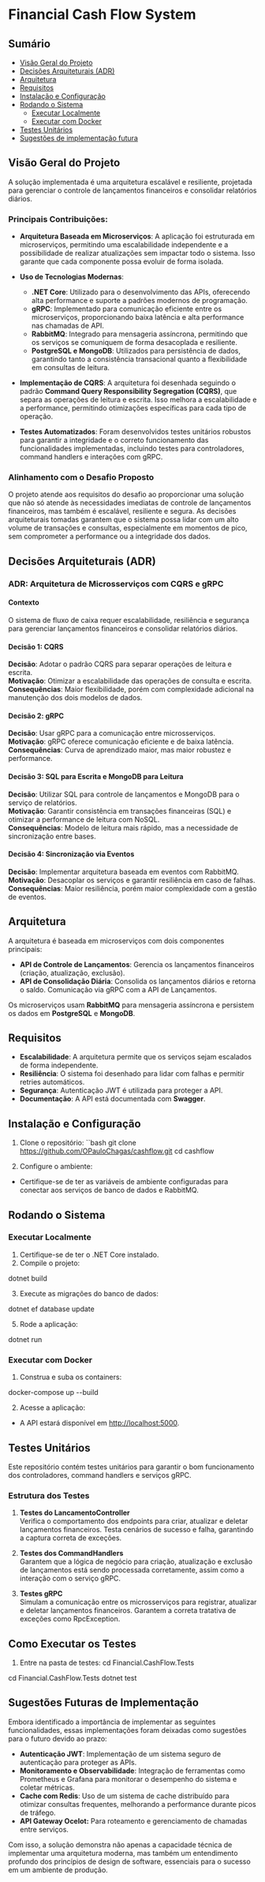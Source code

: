 # **Financial Cash Flow System**

## **Sumário**
- [Visão Geral do Projeto](#visão-geral-do-projeto)
- [Decisões Arquiteturais (ADR)](#decisões-arquiteturais-adr)
- [Arquitetura](#arquitetura)
- [Requisitos](#requisitos)
- [Instalação e Configuração](#instalação-e-configuração)
- [Rodando o Sistema](#rodando-o-sistema)
  - [Executar Localmente](#executar-localmente)
  - [Executar com Docker](#executar-com-docker)
- [Testes Unitários](#testes-unitários)
- [Sugestões de implementação futura](#Sugestões-Futuras-de-Implementação)

## **Visão Geral do Projeto**

A solução implementada é uma arquitetura escalável e resiliente, projetada para gerenciar o controle de lançamentos financeiros e consolidar relatórios diários.

### Principais Contribuições:

- **Arquitetura Baseada em Microserviços**: A aplicação foi estruturada em microserviços, permitindo uma escalabilidade independente e a possibilidade de realizar atualizações sem impactar todo o sistema. Isso garante que cada componente possa evoluir de forma isolada.

- **Uso de Tecnologias Modernas**:
  - **.NET Core**: Utilizado para o desenvolvimento das APIs, oferecendo alta performance e suporte a padrões modernos de programação.
  - **gRPC**: Implementado para comunicação eficiente entre os microserviços, proporcionando baixa latência e alta performance nas chamadas de API.
  - **RabbitMQ**: Integrado para mensageria assíncrona, permitindo que os serviços se comuniquem de forma desacoplada e resiliente.
  - **PostgreSQL e MongoDB**: Utilizados para persistência de dados, garantindo tanto a consistência transacional quanto a flexibilidade em consultas de leitura.

- **Implementação de CQRS**: A arquitetura foi desenhada seguindo o padrão **Command Query Responsibility Segregation (CQRS)**, que separa as operações de leitura e escrita. Isso melhora a escalabilidade e a performance, permitindo otimizações específicas para cada tipo de operação.

- **Testes Automatizados**: Foram desenvolvidos testes unitários robustos para garantir a integridade e o correto funcionamento das funcionalidades implementadas, incluindo testes para controladores, command handlers e interações com gRPC.

### Alinhamento com o Desafio Proposto

O projeto atende aos requisitos do desafio ao proporcionar uma solução que não só atende às necessidades imediatas de controle de lançamentos financeiros, mas também é escalável, resiliente e segura. As decisões arquiteturais tomadas garantem que o sistema possa lidar com um alto volume de transações e consultas, especialmente em momentos de pico, sem comprometer a performance ou a integridade dos dados.

## **Decisões Arquiteturais (ADR)**

### ADR: Arquitetura de Microsserviços com CQRS e gRPC

#### **Contexto**  
O sistema de fluxo de caixa requer escalabilidade, resiliência e segurança para gerenciar lançamentos financeiros e consolidar relatórios diários.

#### **Decisão 1: CQRS**  
**Decisão**: Adotar o padrão CQRS para separar operações de leitura e escrita.  
**Motivação**: Otimizar a escalabilidade das operações de consulta e escrita.  
**Consequências**: Maior flexibilidade, porém com complexidade adicional na manutenção dos dois modelos de dados.

#### **Decisão 2: gRPC**  
**Decisão**: Usar gRPC para a comunicação entre microsserviços.  
**Motivação**: gRPC oferece comunicação eficiente e de baixa latência.  
**Consequências**: Curva de aprendizado maior, mas maior robustez e performance.

#### **Decisão 3: SQL para Escrita e MongoDB para Leitura**  
**Decisão**: Utilizar SQL para controle de lançamentos e MongoDB para o serviço de relatórios.  
**Motivação**: Garantir consistência em transações financeiras (SQL) e otimizar a performance de leitura com NoSQL.  
**Consequências**: Modelo de leitura mais rápido, mas a necessidade de sincronização entre bases.

#### **Decisão 4: Sincronização via Eventos**  
**Decisão**: Implementar arquitetura baseada em eventos com RabbitMQ.  
**Motivação**: Desacoplar os serviços e garantir resiliência em caso de falhas.  
**Consequências**: Maior resiliência, porém maior complexidade com a gestão de eventos.

## **Arquitetura**

A arquitetura é baseada em microserviços com dois componentes principais:

- **API de Controle de Lançamentos**: Gerencia os lançamentos financeiros (criação, atualização, exclusão).
- **API de Consolidação Diária**: Consolida os lançamentos diários e retorna o saldo. Comunicação via gRPC com a API de Lançamentos.

Os microserviços usam **RabbitMQ** para mensageria assíncrona e persistem os dados em **PostgreSQL** e **MongoDB**.

## **Requisitos**

- **Escalabilidade**: A arquitetura permite que os serviços sejam escalados de forma independente.
- **Resiliência**: O sistema foi desenhado para lidar com falhas e permitir retries automáticos.
- **Segurança**: Autenticação JWT é utilizada para proteger a API.
- **Documentação**: A API está documentada com **Swagger**.

## **Instalação e Configuração**

1. Clone o repositório:
``bash
git clone https://github.com/OPauloChagas/cashflow.git cd cashflow

3. Configure o ambiente:
- Certifique-se de ter as variáveis de ambiente configuradas para conectar aos serviços de banco de dados e RabbitMQ.

## **Rodando o Sistema**

### **Executar Localmente**

1. Certifique-se de ter o .NET Core instalado.
2. Compile o projeto:

dotnet build

3. Execute as migrações do banco de dados:

dotnet ef database update

5. Rode a aplicação:

dotnet run


### **Executar com Docker**

1. Construa e suba os containers:

docker-compose up --build


2. Acesse a aplicação:
- A API estará disponível em [http://localhost:5000](http://localhost:5000).

## **Testes Unitários**

Este repositório contém testes unitários para garantir o bom funcionamento dos controladores, command handlers e serviços gRPC.

### **Estrutura dos Testes**

1. **Testes do LancamentoController**  
Verifica o comportamento dos endpoints para criar, atualizar e deletar lançamentos financeiros. Testa cenários de sucesso e falha, garantindo a captura correta de exceções.

2. **Testes dos CommandHandlers**  
Garantem que a lógica de negócio para criação, atualização e exclusão de lançamentos está sendo processada corretamente, assim como a interação com o serviço gRPC.

3. **Testes gRPC**  
Simulam a comunicação entre os microsserviços para registrar, atualizar e deletar lançamentos financeiros. Garantem a correta tratativa de exceções como RpcException.

## **Como Executar os Testes**

1. Entre na pasta de testes:
cd Financial.CashFlow.Tests

cd Financial.CashFlow.Tests
dotnet test

## **Sugestões Futuras de Implementação**

Embora identificado a importância de implementar as seguintes funcionalidades, essas implementações foram deixadas como sugestões para o futuro devido ao prazo:

- **Autenticação JWT**: Implementação de um sistema seguro de autenticação para proteger as APIs.
- **Monitoramento e Observabilidade**: Integração de ferramentas como Prometheus e Grafana para monitorar o desempenho do sistema e coletar métricas.
- **Cache com Redis**: Uso de um sistema de cache distribuído para otimizar consultas frequentes, melhorando a performance durante picos de tráfego.
- **API Gateway Ocelot:** Para roteamento e gerenciamento de chamadas entre serviços.

Com isso, a solução demonstra não apenas a capacidade técnica de implementar uma arquitetura moderna, mas também um entendimento profundo dos princípios de design de software, essenciais para o sucesso em um ambiente de produção.
